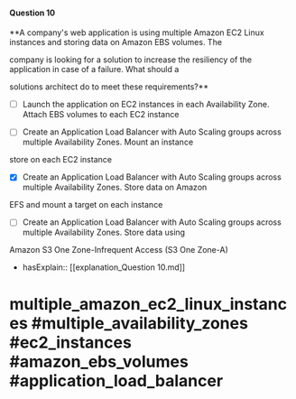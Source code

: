 #### Question  10

**A company's web application is using multiple Amazon EC2 Linux instances and storing data on Amazon EBS volumes. The

company is looking for a solution to increase the resiliency of the application in case of a failure. What should a

solutions architect do to meet these requirements?**

- [ ] Launch the application on EC2 instances in each Availability Zone. Attach EBS volumes to each EC2 instance

- [ ] Create an Application Load Balancer with Auto Scaling groups across multiple Availability Zones. Mount an instance

store on each EC2 instance

- [x] Create an Application Load Balancer with Auto Scaling groups across multiple Availability Zones. Store data on Amazon

EFS and mount a target on each instance

- [ ] Create an Application Load Balancer with Auto Scaling groups across multiple Availability Zones. Store data using

Amazon S3 One Zone-Infrequent Access (S3 One Zone-A)

- hasExplain:: [[explanation_Question  10.md]]

# multiple_amazon_ec2_linux_instances #multiple_availability_zones #ec2_instances #amazon_ebs_volumes #application_load_balancer
